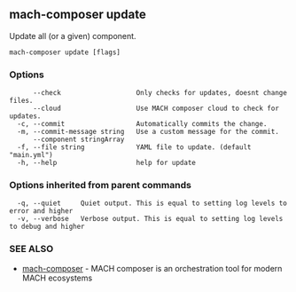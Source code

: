 ## mach-composer update

Update all (or a given) component.

```
mach-composer update [flags]
```

### Options

```
      --check                   Only checks for updates, doesnt change files.
      --cloud                   Use MACH composer cloud to check for updates.
  -c, --commit                  Automatically commits the change.
  -m, --commit-message string   Use a custom message for the commit.
      --component stringArray   
  -f, --file string             YAML file to update. (default "main.yml")
  -h, --help                    help for update
```

### Options inherited from parent commands

```
  -q, --quiet     Quiet output. This is equal to setting log levels to error and higher
  -v, --verbose   Verbose output. This is equal to setting log levels to debug and higher
```

### SEE ALSO

* [mach-composer](mach-composer.md)	 - MACH composer is an orchestration tool for modern MACH ecosystems

